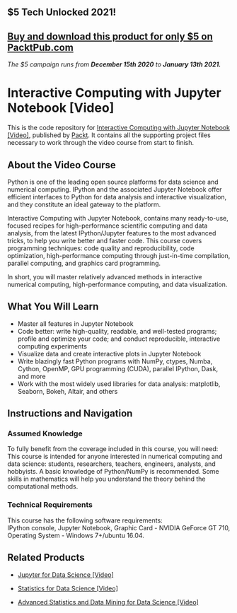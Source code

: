 ## $5 Tech Unlocked 2021!
[Buy and download this product for only $5 on PacktPub.com](https://www.packtpub.com/)
-----
*The $5 campaign         runs from __December 15th 2020__ to __January 13th 2021.__*

# Interactive Computing with Jupyter Notebook [Video]
This is the code repository for [Interactive Computing with Jupyter Notebook [Video]](https://www.packtpub.com/big-data-and-business-intelligence/interactive-computing-jupyter-notebook-video?utm_source=github&utm_medium=repository&utm_campaign=9781789531503), published by [Packt](https://www.packtpub.com/?utm_source=github). It contains all the supporting project files necessary to work through the video course from start to finish.
## About the Video Course
Python is one of the leading open source platforms for data science and numerical computing. IPython and the associated Jupyter Notebook offer efficient interfaces to Python for data analysis and interactive visualization, and they constitute an ideal gateway to the platform.

Interactive Computing with Jupyter Notebook, contains many ready-to-use, focused recipes for high-performance scientific computing and data analysis, from the latest IPython/Jupyter features to the most advanced tricks, to help you write better and faster code. This course covers programming techniques: code quality and reproducibility, code optimization, high-performance computing through just-in-time compilation, parallel computing, and graphics card programming.

In short, you will master relatively advanced methods in interactive numerical computing, high-performance computing, and data visualization.



<H2>What You Will Learn</H2>
<DIV class=book-info-will-learn-text>
<UL>
<LI>Master all features in Jupyter Notebook&nbsp; 
<LI>Code better: write high-quality, readable, and well-tested programs; profile and optimize your code; and conduct reproducible, interactive computing experiments 
<LI>Visualize data and create interactive plots in Jupyter Notebook 
<LI>Write blazingly fast Python programs with NumPy, ctypes, Numba, Cython, OpenMP, GPU programming (CUDA), parallel IPython, Dask, and more 
<LI>Work with the most widely used libraries for data analysis: matplotlib, Seaborn, Bokeh, Altair, and others </LI></UL></DIV>

## Instructions and Navigation
### Assumed Knowledge
To fully benefit from the coverage included in this course, you will need:<br/>
This course is intended for anyone interested in numerical computing and data science: students, researchers, teachers, engineers, analysts, and hobbyists. A basic knowledge of Python/NumPy is recommended. Some skills in mathematics will help you understand the theory behind the computational methods.
### Technical Requirements
This course has the following software requirements:<br/>
IPython console,
Jupyter Notebook,
Graphic Card - NVIDIA GeForce GT 710,
Operating System - Windows 7+/ubuntu 16.04.

## Related Products
* [Jupyter for Data Science [Video]](https://www.packtpub.com/big-data-and-business-intelligence/jupyter-data-science-video?utm_source=github&utm_medium=repository&utm_campaign=9781789130799)

* [Statistics for Data Science [Video]](https://www.packtpub.com/big-data-and-business-intelligence/statistics-data-science-video?utm_source=github&utm_medium=repository&utm_campaign=9781789345339)

* [Advanced Statistics and Data Mining for Data Science [Video]](https://www.packtpub.com/big-data-and-business-intelligence/advanced-statistics-and-data-mining-data-science-video?utm_source=github&utm_medium=repository&utm_campaign=9781788830348)

